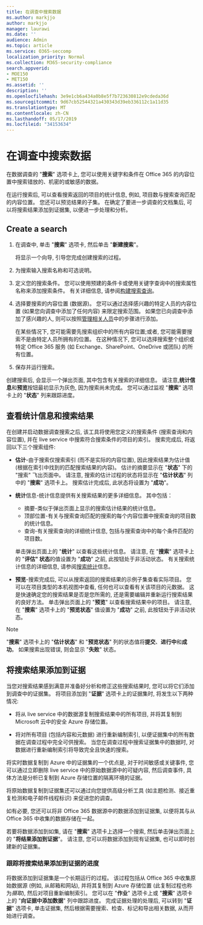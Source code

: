 ```yaml
---
title: 在调查中搜索数据
ms.author: markjjo
author: markjjo
manager: laurawi
ms.date: ''
audience: Admin
ms.topic: article
ms.service: O365-seccomp
localization_priority: Normal
ms.collection: M365-security-compliance
search.appverid:
- MOE150
- MET150
ms.assetid: ''
description: ''
ms.openlocfilehash: 3e9e1cb6a434a0b8e5f7b723630812e9cdeda36d
ms.sourcegitcommit: 9d67cb52544321a430343d39eb336112c1a11d35
ms.translationtype: MT
ms.contentlocale: zh-CN
ms.lasthandoff: 05/17/2019
ms.locfileid: "34153634"
---
```

# <a name="search-for-data-in-an-investigation"></a>在调查中搜索数据

在数据调查的 "**搜索**" 选项卡上, 您可以使用关键字和条件在 Office 365 的内容位置中搜索错放的、机密的或敏感的数据。 

在运行搜索后, 可以查看搜索返回的项目的统计信息, 例如, 项目数与搜索查询匹配的内容位置。 您还可以预览结果的子集。 在确定了要进一步调查的文档集后, 可以将搜索结果添加到证据集, 以便进一步处理和分析。

## <a name="create-a-search"></a>Create a search

1. 在调查中, 单击 "**搜索**" 选项卡, 然后单击 "**新建搜索**"。 

    将显示一个向导, 引导您完成创建搜索的过程。

2. 为搜索输入搜索名称和可选说明。

3. 定义您的搜索条件。 您可以使用预建的条件卡或使用关键字查询中的搜索属性名称来添加搜索条件。 有关详细信息, 请参阅[构建搜索查询](build-search-queries.md)。

4. 选择要搜索的内容位置 (数据源)。 您可以通过选择感兴趣的特定人员的内容位置 (如果您向调查中添加了任何内容) 来限定搜索范围。 如果您已向调查中添加了感兴趣的人, 则可以按照[管理相关人员](manage-people-of-interest.md#add-people-of-interest)中的步骤进行添加。
 
    在某些情况下, 您可能需要先搜索组织中的所有内容位置;或者, 您可能需要搜索不是由特定人员所拥有的位置。 在这种情况下, 您可以选择搜索整个组织或特定 Office 365 服务 (如 Exchange、SharePoint、OneDrive 或团队) 的所有位置。

5. 保存并运行搜索。

创建搜索后, 会显示一个弹出页面, 其中包含有关搜索的详细信息。 请注意,**统计信息**和**预览**按钮最初显示为灰色, 因为搜索尚未完成。 您可以通过监视 "**搜索**" 选项卡上的 "**状态**" 列来跟踪进度。

## <a name="view-statistics-and-search-results"></a>查看统计信息和搜索结果

在创建并启动数据调查搜索之后, 该工具将使用您定义的搜索条件 (搜索查询和内容位置), 并在 live service 中搜索符合搜索条件的项目的索引。 搜索完成后, 将返回以下三个搜索组件: 

- **估计**-由于搜索仅搜索索引 (而不是实际的内容位置), 因此搜索结果为估计值 (根据在索引中找到的匹配搜索结果的内容)。 估计的摘要显示在 "**状态**" 下的 "搜索" 飞出页面中。 请注意, 搜索的估计过程的状态将显示在 "**估计状态**" 列中的 "**搜索**" 选项卡上。 搜索估计完成后, 此状态将设置为 "**成功**"。

- **统计**信息-统计信息提供有关搜索结果的更多详细信息。 其中包括：

    - 摘要-类似于弹出页面上显示的搜索估计结果的统计信息。
    - 顶部位置-有关与搜索查询匹配的搜索的每个内容位置中搜索查询的项目数的统计信息。 
    - 查询-有关搜索查询的详细统计信息, 包括与搜索查询中的每个条件匹配的项目数。

    单击弹出页面上的 "**统计**" 以查看这些统计信息。 请注意, 在 "**搜索**" 选项卡上的 "**评估" 状态**的值设置为 "**成功**" 之前, 此按钮处于非活动状态。 有关搜索统计信息的详细信息, 请参阅[搜索统计](search-statistics.md)信息。

- **预览**-搜索完成后, 可以从搜索返回的搜索结果的示例子集查看实际项目。 您可以在项目类型的本机视图中查看, 任何也可以查看有关该项目的元数据。 这是快速确定您的搜索结果是否是您所需的, 还是需要编辑并重新运行搜索结果的良好方法。 单击弹出页面上的 "**预览**" 以查看搜索结果中的项目。 请注意, 在 "**搜索**" 选项卡上的 "**预览状态**" 值设置为 "**成功**" 之前, 此按钮处于非活动状态。
 
> [!NOTE]
> "**搜索**" 选项卡上的 "**估计状态**" 和 "**预览状态**" 列的状态值将**提交**、**进行中**和**成功**。 如果搜索出现错误, 则会显示 "**失败**" 状态。

## <a name="add-search-results-to-evidence"></a>将搜索结果添加到证据

当您对搜索结果感到满意并准备好分析和修正这些搜索结果时, 您可以将它们添加到调查中的证据集。 将项目添加到 "**证据**" 选项卡上的证据集时, 将发生以下两种情况:

- 将从 live service 中的数据源复制搜索结果中的所有项目, 并将其复制到 Microsoft 云中的安全 Azure 存储位置。

- 将对所有项目 (包括内容和元数据) 进行重新编制索引, 以便证据集中的所有数据在调查过程中完全可供搜索。 当您在调查过程中搜索证据集中的数据时, 对数据进行重新编制索引将导致完全且快速的搜索。

将实时数据复制到 Azure 中的证据集的一个优点是, 对于时间敏感或关键事件, 您可以通过立即删除 live service 中的原始数据源中的可疑内容, 然后调查事件, 具体方法是分析已复制到 Azure 存储位置的隔离环境的证据。 

将原始数据复制到证据集还可以通过向您提供高级分析工具 (如主题检测、接近重复检测和电子邮件线程标识) 来促进您的调查。

如有必要, 您还可以将非 Office 365 数据源中的数据添加到证据集, 以便将其与从 Office 365 中收集的数据存储在一起。

若要将数据添加到如集, 请在 "**搜索**" 选项卡上选择一个搜索, 然后单击弹出页面上的 "**将结果添加到证据**"。 请注意, 您可以将数据添加到现有证据集, 也可以即时创建新的证据集。

### <a name="tracking-the-progress-of-adding-search-results-to-evidence"></a>跟踪将搜索结果添加到证据的进度

将数据添加到证据集是一个长期运行的过程。 该过程包括从 Office 365 中收集原始数据源 (例如, 从邮箱和网站), 并将其复制到 Azure 存储位置 (此复制过程也称为*摄取*), 然后对项目重新编制索引。 您可以在 "**作业**" 选项卡上或 "**搜索**" 选项卡上的 "**向证据中添加数据**" 列中跟踪进度。 完成证据处理的处理后, 可以转到 "**证据**" 选项卡, 单击证据集, 然后根据需要搜索、检查、标记和导出相关数据, 从而开始进行调查。